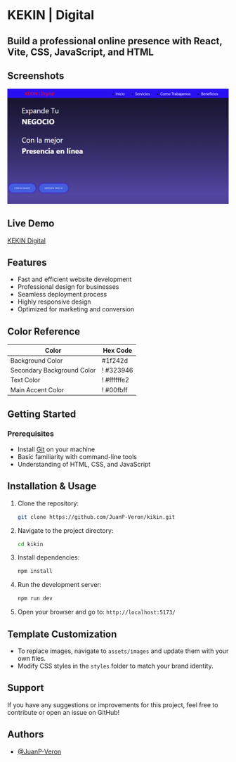 # KEKIN | Digital

## Build a professional online presence with React, Vite, CSS, JavaScript, and HTML
## Screenshots

![Screenshot](https://github.com/JuanP-Veron/kikin/blob/master/src/assets/kikin.PNG)

## Live Demo

[KEKIN Digital](https://juanp-veron.github.io/kikin/)

## Features

- Fast and efficient website development
- Professional design for businesses
- Seamless deployment process
- Highly responsive design
- Optimized for marketing and conversion

## Color Reference

| Color                     | Hex Code                                                             |
|---------------------------|----------------------------------------------------------------------|
| Background Color          |  #1f242d    |
| Secondary Background Color | ! #323946    |
| Text Color               | ! #ffffffe2 |
| Main Accent Color        | ! #00fbff      |

## Getting Started

### Prerequisites
- Install [Git](https://git-scm.com/) on your machine
- Basic familiarity with command-line tools
- Understanding of HTML, CSS, and JavaScript

## Installation & Usage

1. Clone the repository:
   ```bash
   git clone https://github.com/JuanP-Veron/kikin.git
   ```
2. Navigate to the project directory:
   ```bash
   cd kikin
   ```
3. Install dependencies:
   ```bash
   npm install
   ```
4. Run the development server:
   ```bash
   npm run dev
   ```
5. Open your browser and go to: `http://localhost:5173/`

## Template Customization

- To replace images, navigate to `assets/images` and update them with your own files.
- Modify CSS styles in the `styles` folder to match your brand identity.

## Support

If you have any suggestions or improvements for this project, feel free to contribute or open an issue on GitHub!

## Authors

- [@JuanP-Veron](https://github.com/JuanP-Veron)


